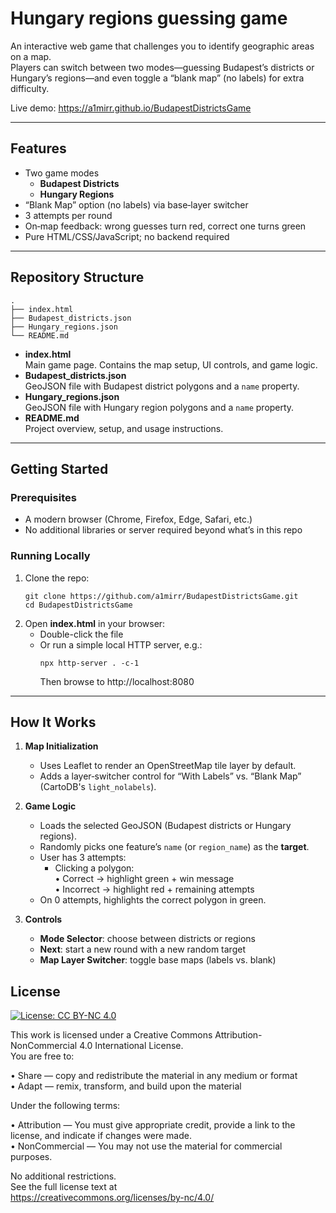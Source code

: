 # Hungary regions guessing game

An interactive web game that challenges you to identify geographic areas on a map.  
Players can switch between two modes—guessing Budapest’s districts or Hungary’s regions—and even toggle a “blank map” (no labels) for extra difficulty.

Live demo: https://a1mirr.github.io/BudapestDistrictsGame

---

## Features

- Two game modes
  - **Budapest Districts**  
  - **Hungary Regions**
- “Blank Map” option (no labels) via base‐layer switcher
- 3 attempts per round
- On‐map feedback: wrong guesses turn red, correct one turns green
- Pure HTML/CSS/JavaScript; no backend required

---

## Repository Structure

```
.
├── index.html
├── Budapest_districts.json
├── Hungary_regions.json
└── README.md
```

- **index.html**  
  Main game page. Contains the map setup, UI controls, and game logic.
- **Budapest_districts.json**  
  GeoJSON file with Budapest district polygons and a `name` property.
- **Hungary_regions.json**  
  GeoJSON file with Hungary region polygons and a `name` property.
- **README.md**  
  Project overview, setup, and usage instructions.

---

## Getting Started

### Prerequisites

- A modern browser (Chrome, Firefox, Edge, Safari, etc.)
- No additional libraries or server required beyond what’s in this repo

### Running Locally

1. Clone the repo:  
   ```
   git clone https://github.com/a1mirr/BudapestDistrictsGame.git
   cd BudapestDistrictsGame
   ```
2. Open **index.html** in your browser:  
   - Double-click the file  
   - Or run a simple local HTTP server, e.g.:  
     ```
     npx http-server . -c-1
     ```
     Then browse to http://localhost:8080
---

## How It Works

1. **Map Initialization**  
   - Uses Leaflet to render an OpenStreetMap tile layer by default.
   - Adds a layer‐switcher control for “With Labels” vs. “Blank Map” (CartoDB's `light_nolabels`).

2. **Game Logic**  
   - Loads the selected GeoJSON (Budapest districts or Hungary regions).
   - Randomly picks one feature’s `name` (or `region_name`) as the **target**.
   - User has 3 attempts:
     - Clicking a polygon:  
       • Correct → highlight green + win message  
       • Incorrect → highlight red + remaining attempts  
   - On 0 attempts, highlights the correct polygon in green.

3. **Controls**  
   - **Mode Selector**: choose between districts or regions  
   - **Next**: start a new round with a new random target  
   - **Map Layer Switcher**: toggle base maps (labels vs. blank)
  
  ## License

[![License: CC BY-NC 4.0](https://licensebuttons.net/l/by-nc/4.0/88x31.png)](https://creativecommons.org/licenses/by-nc/4.0/)

This work is licensed under a Creative Commons Attribution-NonCommercial 4.0 International License.  
You are free to:

• Share — copy and redistribute the material in any medium or format  
• Adapt — remix, transform, and build upon the material  

Under the following terms:

• Attribution — You must give appropriate credit, provide a link to the license, and indicate if changes were made.  
• NonCommercial — You may not use the material for commercial purposes.  

No additional restrictions.  
See the full license text at  
https://creativecommons.org/licenses/by-nc/4.0/
